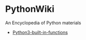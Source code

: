 # PythonWiki
An Encyclopedia of Python materials

- [Python3-built-in-functions](https://github.com/DropsDevopsOrg/PythonWiki/Python3-built-in-functions)
